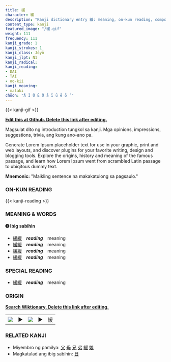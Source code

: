 ```yaml
---
title: 緩
character: 緩
description: "Kanji dictionary entry 緩: meaning, on-kun reading, compounds, origin, related kanji"
content_type: kanji
featured_image: "/緩.gif"
weight: 111
frequency: 111
kanji_grade: 1
kanji_strokes: 1
kanji_class: Jōyō
kanji_jlpt: N1
kanji_radical: 
kanji_reading: 
- DAI
- TAI
- oo-kii
kanji_meaning:
- malaki
chōon: "Ā Ī Ū Ē Ō ā ī ū ē ō ’"
---
```

[//]: # (Don't edit the line below. Kanji animated GIF code is automatically generated.)
{{< kanji-gif >}}

[//]: # (Edit below this line.)

**[Edit this at Github. Delete this link after editing.](https://github.com/tim0g/tim/tree/main/content/kanji/緩/index.md)**

Magsulat dito ng introduction tungkol sa kanji. Mga opinions, impressions, suggestions, trivia, ang kung ano-ano pa.

Generate Lorem Ipsum placeholder text for use in your graphic, print and web layouts, and discover plugins for your favorite writing, design and blogging tools. Explore the origins, history and meaning of the famous passage, and learn how Lorem Ipsum went from scrambled Latin passage to ubiqitous dummy text.
 
**Mnemonic:** "Maikling sentence na makakatulong sa pagsaulo."

### ON-KUN READING

[//]: # (Don't edit the line below. ON-KUN READING code is automatically generated.)
{{< kanji-reading >}}

### MEANING & WORDS

#### ➊ **Ibig sabihin**
  - [緩](../緩)[緩](../緩)　***reading***　meaning
  - [緩](../緩)[緩](../緩)　***reading***　meaning
  - [緩](../緩)[緩](../緩)　***reading***　meaning
  - [緩](../緩)[緩](../緩)　***reading***　meaning

### SPECIAL READING
  - [緩](../緩)[緩](../緩)　***reading***　meaning

### ORIGIN

**[Search Wiktionary. Delete this link after editing.](https://wiktionary.org/wiki/緩)**
<table class="kanji-table"><tr><td>
<img src="60px-緩-bronze.svg.png">
</td><td>▶</td><td>
<img src="60px-緩-oracle.svg.png">
</td><td>▶</td>
<td class="kanji-origin">緩</td>
</tr></table>

### RELATED KANJI
- Miyembro ng pamilya: [父](../父) [母](../母) [兄](../兄) [弟](../弟) [緩](../緩) [娘](../娘)
- Magkatulad ang ibig sabihin: [日](../日)

